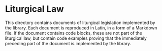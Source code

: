 # Liturgical Law

This directory contains documents of liturgical legislation
implemented by the library. Each document is reproduced in Latin,
in a form of a Markdown file.
If the document contains code blocks, these are not part
of the liturgical law, but contain code examples proving
that the immediately preceding part of the document is implemented
by the library.
